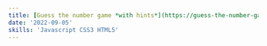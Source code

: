 ```yaml
---
title: [Guess the number game *with hints*](https://guess-the-number-game-flax.vercel.app/)
date: '2022-09-05'
skills: 'Javascript CSS3 HTML5'
---
```

